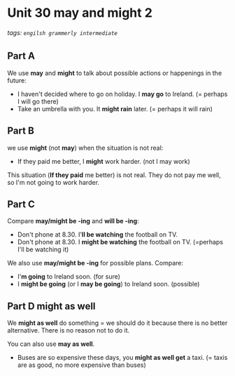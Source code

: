 # Unit 30 may and might 2
###### tags: `engilsh grammerly intermediate`

## Part A
We use **may** and **might** to talk about possible actions or happenings in the future:
- I haven't decided where to go on holiday. I **may go** to Ireland. (= perhaps I will go there)
- Take an umbrella with you. It **might rain** later. (= perhaps it will rain)

## Part B
we use **might** (not **may**) when the situation is not real:
- If they paid me better, I **might** work harder. (not I may work)

This situation (**If they paid** me better) is not real. They do not pay me well, so I'm not going to work harder.

## Part C
Compare **may/might be -ing** and **will be -ing**:
- Don't phone at 8.30. I'**ll be watching** the football on TV.
- Don't phone at 8.30. I **might be watching** the football on TV. (=perhaps I'll be watching it)

We also use **may/might be -ing** for possible plans. Compare:
- I'**m going** to Ireland soon. (for sure)
- I **might be going** (or I **may be going**) to Ireland soon. (possible)

## Part D might as well
We **might as well** do something = we should do it because there is no better alternative. There is no reason not to do it.

You can also use **may as well**.

- Buses are so expensive these days, you **might as well get** a taxi. (= taxis are as good, no more expensive than buses)
